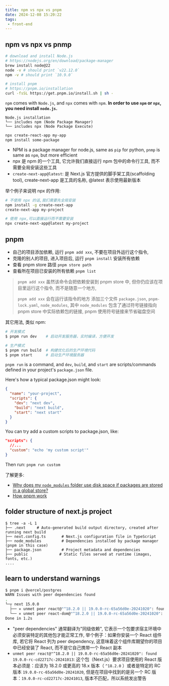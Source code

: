 ```yaml
---
title: npm vs npx vs pnpm
date: 2024-12-08 15:20:22
tags:
 - front-end
---
```


## npm vs npx vs pnmp

```bash
# download and install Node.js
# https://nodejs.org/en/download/package-manager
brew install node@22
node -v # should print `v22.12.0`
npm -v # should print `10.9.0`

# install pnpm
# https://pnpm.io/installation
curl -fsSL https://get.pnpm.io/install.sh | sh -
```

`npm` comes with `Node.js`, and `npx` comes with `npm`. **In order to use `npm` or `npx`, you need install `node.js`.**   

```
Node.js installation
└── includes npm (Node Package Manager)
└── includes npx (Node Package Execute)
```

```bash
npx create-react-app my-app
npm install some-package
```

- NPM is a package manager for node.js, same as `pip` for python, `pnmp` is same as `npm`, but more efficient
- npx 是 npm 的一个工具, 它允许我们直接运行 npm 包中的命令行工具, 而不需要全局安装这些工具
- `create-next-app@latest`: 是 Next.js 官方提供的脚手架工具(scaffolding tool), create-next-app 是工具的名称, @latest 表示使用最新版本

举个例子来说明 npx 的作用:

```bash
# 不使用 npx 的话,我们需要先全局安装
npm install -g create-next-app
create-next-app my-project

# 使用 npx,可以直接运行而不需要安装
npx create-next-app@latest my-project
```

## pnpm

- 自己的项目添加依赖, 运行 `pnpm add xxx`, 不要在项目外运行这个指令, 
- 克隆的别人的项目, 进入项目后, 运行 `pnpm install` 安装所有依赖
-  查看 pnpm store 路径 `pnpm store path`
- 查看所在项目已安装的所有依赖 `pnpm list` 

>  `pnpm add xxx` 虽然该命令会把依赖安装到 pnpm store 中, 但你仍应该在项目里运行这个指令, 而不是随意一个地方, 
>
> `pnpm add xxx`  会在运行该指令的地方 添加三个文件 `package.json`, `pnpm-lock.yaml`, `node_modules`, 其中 `node_modules` 包含了通过符号链接指向 pnpm store 中实际依赖包的链接, pnpm 使用符号链接来节省磁盘空间

其它用法, 类似 npm:

```bash
# 开发模式
$ pnpm run dev    # 启动开发服务器，实时编译，方便开发

# 生产模式
$ pnpm run build  # 构建优化后的生产环境代码
$ pnpm start      # 启动生产环境服务器
```

`pnpm run` is a command, and `dev`, `build`, and `start` are scripts/commands defined in your project's `package.json` file. 

Here's how a typical package.json might look:

```json
{
  "name": "your-project",
  "scripts": {
    "dev": "next dev",
    "build": "next build",
    "start": "next start"
  }
}
```

You can try add a custom scripts to package.json, like:

```json
"scripts": {
  //...
  "custom": "echo 'my custom script'"
}
```

Then run: `pnpm run custom`

了解更多:

-  [Why does my `node_modules` folder use disk space if packages are stored in a global store?](https://pnpm.io/faq) 
- [How pnpm work](https://pnpm.io/motivation)

## folder structure of next.js project 

```
$ tree -a -L 1              
├── .next     # Auto-generated build output directory, created after running next build
├── next.config.ts       # Next.js configuration file in TypeScript
├── node_modules         # Dependencies installed by package manager (pnpm in this case)
├── package.json         # Project metadata and dependencies
├── public              # Static files served at runtime (images, fonts, etc.)
....
```

## learn to understand warnings

```bash
$ pnpm i @vercel/postgres
WARN Issues with peer dependencies found
.
└─┬ next 15.0.0
  ├── ✕ unmet peer react@"^18.2.0 || 19.0.0-rc-65a56d0e-20241020": found 19.0.0-rc-cd22717c-20241013
  └── ✕ unmet peer react-dom@"^18.2.0 || 19.0.0-rc-65a56d0e-20241020": found 19.0.0-rc-cd22717c-20241013
Done in 1.2s
```

- "peer dependencies" 通常翻译为"同级依赖", 它表示一个包要求宿主环境中必须安装特定的其他包才能正常工作, 举个例子：如果你安装一个 React 组件库, 若它将 React 列为 peer dependency, 这意味着这个组件库期望你的项目中已经安装了 React, 而不是它自己携带一个 React 副本
- `unmet peer react@"^18.2.0 || 19.0.0-rc-65a56d0e-20241020": found 19.0.0-rc-cd22717c-20241013`: 这个包（Next.js）要求项目使用的 React 版本必须是：应该为 18.2.0 或更高的 18.x 版本（ `^18.2.0` ）或者是特定的 RC 版本 `19.0.0-rc-65a56d0e-20241020`, 但是在项目中找到的是另一个 RC 版本：`19.0.0-rc-cd22717c-20241013`, 版本不匹配，所以系统发出警告